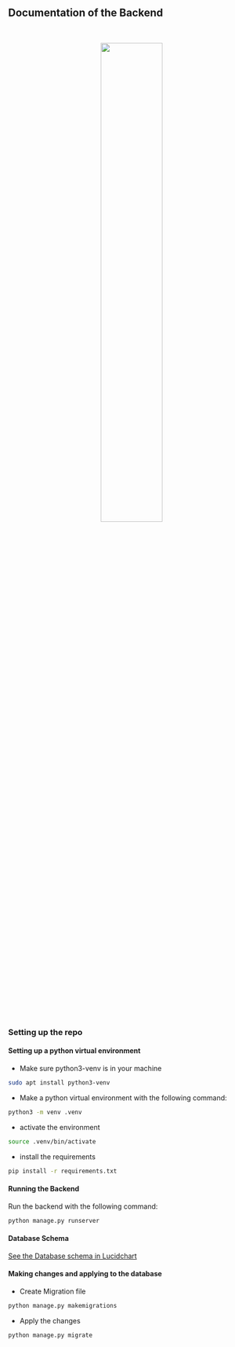 ## Documentation of the Backend
<br>

<p align="center">
    <img src="https://owpgcdswxgqcueyyzgur.supabase.co/storage/v1/object/public/statics/PMWw2YlT.jpeg" width="50%" />
</p>

<br>

### Setting up the repo

#### Setting up a python virtual environment
- Make sure python3-venv is in your machine
```bash
sudo apt install python3-venv
```
- Make a python virtual environment with the following command:
```bash
python3 -m venv .venv
```
- activate the environment
```bash
source .venv/bin/activate
```
- install the requirements
```bash
pip install -r requirements.txt
```

#### Running the Backend
Run the backend with the following command:
```bash
python manage.py runserver
```

#### Database Schema
[See the Database schema in Lucidchart](https://lucid.app/lucidchart/d5025ce3-6cdf-4695-8e99-55a7d24e5509/edit?viewport_loc=-11%2C-11%2C2219%2C1020%2C0_0&invitationId=inv_43b122f6-732b-4774-80ce-248f34f2222a)

#### Making changes and applying to the database
- Create Migration file
```bash
python manage.py makemigrations
```
- Apply the changes
```bash
python manage.py migrate
```
